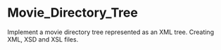 # Movie_Directory_Tree
Implement a movie directory tree represented as an XML tree. Creating XML, XSD and XSL files.
